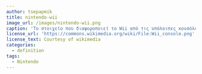 ```yaml
---
author: tsepapmik
title: nintendo-wii
image_url: /images/nintendo-wii.png
caption: 'Το στοιχείο που διαφοροποιεί το Wii από τις υπόλοιπες κονσόλες βιντεοπαιχνιδιών νέας γενιάς είναι ο χειρισμός του. Το Wii Remote, το οποίο μοιάζει με χειριστήριο, ενσωματώνει αισθητήρες κίνησης οι οποίοι λαμβάνουν τις κινήσεις που κάνει ο παίκτης με τα χέρια του και μεταφέρονται στο παιχνίδι.'
license_url: 'https://commons.wikimedia.org/wiki/File:Wii_console.png'
license_text: Courtesy of wikimedia
categories:
  - definition
tags:
  - Nintendo
---
```


